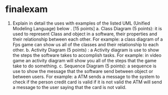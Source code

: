 # finalexam
1.	Explain in detail the uses with examples of the listed UML (Unified Modeling Language) below 	.  	     								        [15 points] 
  a.	Class Diagram (5 points): it is used to represent Class and object in a software, their properties and their relationship between each other. For example: a class      diagram of a Fps game can show us all of the classes and their relationship to each other. 
  b.	Activity Diagram (5 points) : a Activity diagram is use to show the steps the software takes to accomplish tasks. For example: in video game an activity diagram        will show you all of the steps that the game take to do something.
  c.	Sequence Diagram (5 points): a sequence is use to show the message that the software send between object or between users. For example: a ATM sends a message to the   system to check if the person credit card is valid if it is not valid the ATM will send a message to the user saying that the card is not valid.


